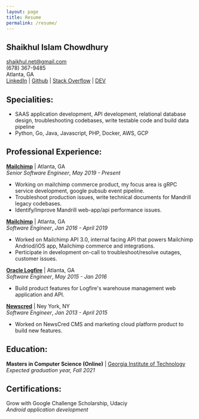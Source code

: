 ```yaml
---
layout: page
title: Resume
permalink: /resume/
---
```


## Shaikhul Islam Chowdhury
shaikhul.net@gmail.com <br>
(678) 367-9485 <br>
Atlanta, GA <br>
[LinkedIn](https://linkedin.com/in/shaikhul) | [Github](https://github.com/shaikhul) | [Stack Overflow](https://stackoverflow.com/users/story/2533037) | [DEV](https://dev.to/shaikhul)

## Specialities:
- SAAS application development, API development, relational database design, troubleshooting codebases, write testable code and build data pipeline
- Python, Go, Java, Javascript, PHP, Docker, AWS, GCP

## Professional Experience: 
**[Mailchimp](mailchimp.com)** | Atlanta, GA <br>
_Senior Software Engineer_, _May 2019 - Present_ <br>
- Working on mailchimp commerce product, my focus area is gRPC service development, google pubsub event pipeline.
- Troubleshoot production issues, write technical documents for Mandrill legacy codebases.
- Identify/Improve Mandrill web-app/api performance issues.

**[Mailchimp](mailchimp.com)** | Atlanta, GA <br>
_Software Engineer_, _Jan 2016 - April 2019_ <br>
- Worked on Mailchimp API 3.0, internal facing API that powers Mailchimp Andriod/iOS app, Mailchimp commerce and integrations.
- Perticipate in development on-call to troubleshoot/resolve outages, customer issues.

**[Oracle Logfire](logfire.com)** | Atlanta, GA <br>
_Software Engineer_, _May 2015 - Jan 2016_ <br>
- Build product features for Logfire's warehouse management web application and API.

**[Newscred](newscred.com)** | Ney York, NY <br>
_Software Engineer_, _Jan 2013 - April 2015_ <br>
- Worked on NewsCred CMS and marketing cloud platform product to build new features.

## Education:
**Masters in Computer Science (Online)** | [Georgia Institute of Technology](http://omscs.gatech.edu/) <br>
_Expected graduation year, Fall 2021_ <br>

## Certifications:
Grow with Google Challenge Scholarship, Udaciy <br>
_Android application development_